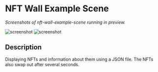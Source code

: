 # NFT Wall Example Scene

_Screenshots of nft-wall-example-scene running in preview._

![screenshot](https://github.com/decentraland-scenes/nft-wall-example-scene/blob/master/screenshots/screenshot1.png)
![screenshot](https://github.com/decentraland-scenes/nft-wall-example-scene/blob/master/screenshots/screenshot2.png)

## Description
Displaying NFTs and information about them using a JSON file. The NFTs also swap out after several seconds.